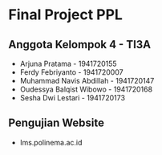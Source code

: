 # Final Project PPL

## Anggota Kelompok 4 - TI3A

- Arjuna Pratama  - 1941720155
- Ferdy Febriyanto - 1941720007
- Muhammad Navis Abdillah - 1941720147
- Oudessya Balqist Wibowo - 1941720168
- Sesha Dwi Lestari - 1941720173


## Pengujian Website

- lms.polinema.ac.id
